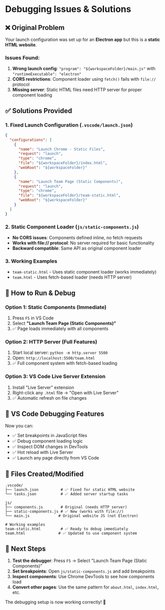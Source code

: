 # Debugging Issues & Solutions

## ❌ **Original Problem**
Your launch configuration was set up for an **Electron app** but this is a **static HTML website**.

### Issues Found:
1. **Wrong launch config**: `"program": "${workspaceFolder}/main.js"` with `"runtimeExecutable": "electron"`
2. **CORS restrictions**: Component loader using `fetch()` fails with `file://` protocol
3. **Missing server**: Static HTML files need HTTP server for proper component loading

## ✅ **Solutions Provided**

### 1. **Fixed Launch Configuration** (`.vscode/launch.json`)
```json
{
  "configurations": [
    {
      "name": "Launch Chrome - Static Files",
      "request": "launch", 
      "type": "chrome",
      "file": "${workspaceFolder}/index.html",
      "webRoot": "${workspaceFolder}"
    },
    {
      "name": "Launch Team Page (Static Components)",
      "request": "launch",
      "type": "chrome", 
      "file": "${workspaceFolder}/team-static.html",
      "webRoot": "${workspaceFolder}"
    }
  ]
}
```

### 2. **Static Component Loader** (`js/static-components.js`)
- **No CORS issues**: Components defined inline, no fetch requests
- **Works with file:// protocol**: No server required for basic functionality
- **Backward compatible**: Same API as original component loader

### 3. **Working Examples**
- `team-static.html` - Uses static component loader (works immediately)
- `team.html` - Uses fetch-based loader (needs HTTP server)

## 🚀 **How to Run & Debug**

### Option 1: **Static Components (Immediate)**
1. Press `F5` in VS Code
2. Select **"Launch Team Page (Static Components)"**
3. ✅ Page loads immediately with all components

### Option 2: **HTTP Server (Full Features)**
1. Start local server: `python -m http.server 5500`
2. Open: `http://localhost:5500/team.html`
3. ✅ Full component system with fetch-based loading

### Option 3: **VS Code Live Server Extension**
1. Install "Live Server" extension
2. Right-click any `.html` file → "Open with Live Server"
3. ✅ Automatic refresh on file changes

## 🔧 **VS Code Debugging Features**

Now you can:
- ✅ Set breakpoints in JavaScript files
- ✅ Debug component loading logic
- ✅ Inspect DOM changes in DevTools
- ✅ Hot reload with Live Server
- ✅ Launch any page directly from VS Code

## 📁 **Files Created/Modified**

```
.vscode/
├── launch.json          # ✅ Fixed for static HTML website
└── tasks.json           # ✅ Added server startup tasks

js/
├── components.js        # Original (needs HTTP server)
├── static-components.js # ✅ New (works with file://)
└── main.js             # Original website JS (not Electron)

# Working examples
team-static.html         # ✅ Ready to debug immediately
team.html               # ✅ Updated to use component system
```

## 🎯 **Next Steps**

1. **Test the debugger**: Press `F5` → Select "Launch Team Page (Static Components)"
2. **Set breakpoints**: Open `js/static-components.js` and add breakpoints
3. **Inspect components**: Use Chrome DevTools to see how components load
4. **Convert other pages**: Use the same pattern for `about.html`, `index.html`, etc.

The debugging setup is now working correctly! 🎉

